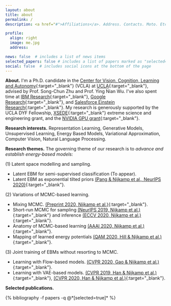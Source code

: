 ```yaml
---
layout: about
title: about
permalink: /
description: <a href="#">Affiliations</a>. Address. Contacts. Moto. Etc.

profile:
  align: right
  image: me.jpg
  address:

news: false  # includes a list of news items
selected_papers: false # includes a list of papers marked as "selected={true}"
social: false  # includes social icons at the bottom of the page
---
```


**About.** I'm a Ph.D. candidate in the [Center for Vision, Cognition, Learning and Autonomy](https://vcla.stat.ucla.edu/){:target="\_blank"} (VCLA) at [UCLA](http://ucla.edu){:target="\_blank"}, advised by Prof. Song-Chun Zhu and Prof. Ying Nian Wu. I've also spent time at [IBM Research](https://www.research.ibm.com/labs/almaden/){:target="\_blank"}, [Google Research](https://research.google/){:target="\_blank"}, and [Salesforce Einstein Research](https://einstein.ai/){:target="\_blank"}. My research is generously supported by the UCLA DYF Fellowship, [XSEDE](https://www.xsede.org/){:target="\_blank"} extreme science and engineering grant, and the [NVIDIA GPU grant](https://developer.nvidia.com/academic_gpu_seeding){:target="\_blank"}.

**Research interests.** Representation Learning, Generative Models, Unsupervised Learning, Energy Based Models, Variational Approximation, Computer Vision, Natural Language Processing.

**Research themes.** The governing theme of our research is to *advance and establish energy-based models:*

(1) Latent space modelling and sampling.
* Latent EBM for semi-supervised classification (To appear).
* Latent EBM as exponential tilted priors [(Pang & Nijkamp et al., NeurIPS 2020)](https://arxiv.org/pdf/2006.08205.pdf){:target="\_blank"}.

(2) Variations of MCMC-based learning.
* Mixing MCMC. [(Preprint 2020, Nijkamp et al.)](https://arxiv.org/pdf/2006.06897.pdf){:target="\_blank"}.
* Short-run MCMC for sampling [(NeurIPS 2019, Nijkamp et al.)](https://arxiv.org/pdf/1904.09770.pdf){:target="\_blank"} and inference [(ECCV 2020, Nijkamp et al.)](https://arxiv.org/pdf/1912.01909.pdf){:target="\_blank"}.
* Anatomy of MCMC-based learning [(AAAI 2020, Nijkamp et al.)](https://arxiv.org/pdf/1903.12370.pdf){:target="\_blank"}.
* Mapping of learned energy potentials [(QAM 2020, Hill & Nijkamp et al.)](https://arxiv.org/pdf/1803.01043.pdf){:target="\_blank"}.

(3) Joint training of EBMs without resorting to MCMC.
* Learning with Flow-based models. [(CVPR 2020, Gao & Nijkamp et al.)](https://arxiv.org/pdf/1912.00589.pdf){:target="\_blank"}.
* Learning with VAE-based models. [(CVPR 2019, Han & Nijkamp et al.)](https://arxiv.org/pdf/1812.10907.pdf){:target="\_blank"}, [(CVPR 2020, Han & Nijkamp et al.)](https://arxiv.org/pdf/1812.10907.pdf){:target="\_blank"}.

**Selected publications.**
<div class="publications">
{% bibliography -f papers -q @*[selected=true]* %}
</div>